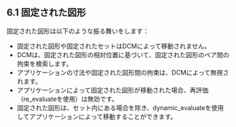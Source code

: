 ## 6.1 固定された図形

固定された図形は以下のような振る舞いをします：

- 固定された図形や固定されたセットはDCMによって移動されません。
- DCMは、固定された図形の相対位置に基づいて、固定された図形のペア間の拘束を検索します。
- アプリケーションの寸法や固定された図形間の拘束は、DCMによって無視されます。
- アプリケーションによって固定された図形が移動された場合、再評価（re_evaluateを使用）は無効です。
- 固定された図形は、セット内にある場合を除き、dynamic_evaluateを使用してアプリケーションによって移動することができます。
